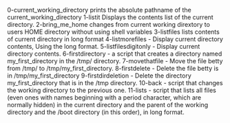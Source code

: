 0-current_working_directory prints the absolute pathname of the current_working_directory
1-listit Displays the contents list of the current directory.
2-bring_me_home changes from current working dirextory to users HOME directory without using shell variables
3-listfiles lists contents of current directory in long format
4-listmorefiles - Display current directory contents, Using the long format.
5-listfilesdigitonly - Display current directory contents.
6-firstdirectory - a script that creates a directory named my_first_directory in the /tmp/ directory.
7-movethatfile - Move the file betty from /tmp/ to /tmp/my_first_directory.
8-firstdelete - Delete the file betty is in /tmp/my_first_directory
9-firstdirdeletion - Delete the directory my_first_directory that is in the /tmp directory.
10-back - script that changes the working directory to the previous one.
11-lists - script that lists all files (even ones with names beginning with a period character, which are normally hidden) in the current directory and the parent of the working directory and the /boot directory (in this order), in long format.


